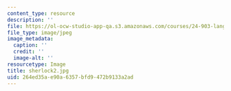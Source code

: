 ```yaml
---
content_type: resource
description: ''
file: https://ol-ocw-studio-app-qa.s3.amazonaws.com/courses/24-903-language-and-its-structure-iii-semantics-and-pragmatics-spring-2005/264ed35ae90a6357bfd9472b9133a2ad_sherlock2.jpg
file_type: image/jpeg
image_metadata:
  caption: ''
  credit: ''
  image-alt: ''
resourcetype: Image
title: sherlock2.jpg
uid: 264ed35a-e90a-6357-bfd9-472b9133a2ad
---
```

